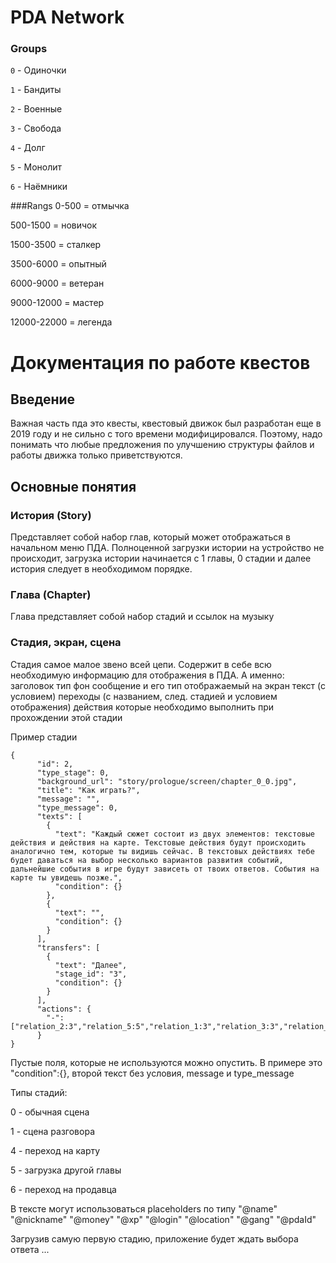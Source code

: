 # PDA Network
### Groups

`0` - Одиночки

`1` - Бандиты

`2` - Военные

`3` - Свобода

`4` - Долг

`5` - Монолит

`6` - Наёмники

###Rangs
0-500 = отмычка 

500-1500 = новичок

1500-3500 = сталкер

3500-6000 = опытный

6000-9000 = ветеран

9000-12000 = мастер

12000-22000 = легенда


# Документация по работе квестов
## Введение
Важная часть пда это квесты, квестовый движок был разработан еще в 2019 году и не сильно с того времени модифицировался.
Поэтому, надо понимать что любые предложения по улучшению структуры файлов и работы движка только приветствуются.

## Основные понятия
### История (Story)
Представляет собой набор глав, который может отображаться в начальном меню ПДА.
Полноценной загрузки истории на устройство не происходит, загрузка истории начинается с 1 главы, 0 стадии и далее история следует в необходимом порядке.

### Глава (Chapter)
Глава представляет собой набор стадий и ссылок на музыку

### Стадия, экран, сцена
Стадия самое малое звено всей цепи. Содержит в себе всю необходимую информацию для отображения в ПДА.
А именно:
    заголовок
    тип
    фон
    сообщение и его тип
    отображаемый на экран текст (с условием)
    переходы (с названием, след. стадией  и условием отображения)
    действия которые необходимо выполнить при прохождении этой стадии

Пример стадии
```
{
      "id": 2,
      "type_stage": 0,
      "background_url": "story/prologue/screen/chapter_0_0.jpg",
      "title": "Как играть?",
      "message": "",
      "type_message": 0,
      "texts": [
        {
          "text": "Каждый сюжет состоит из двух элементов: текстовые действия и действия на карте. Текстовые действия будут происходить аналогично тем, которые ты видишь сейчас. В текстовых действиях тебе будет даваться на выбор несколько вариантов развития событий, дальнейшие события в игре будут зависеть от твоих ответов. События на карте ты увидешь позже.",
          "condition": {}
        },
        {
          "text": "",
          "condition": {}
        }
      ],
      "transfers": [
        {
          "text": "Далее",
          "stage_id": "3",
          "condition": {}
        }
      ],
      "actions": {
		"-":["relation_2:3","relation_5:5","relation_1:3","relation_3:3","relation_6:2"]
      }
}
```
Пустые поля, которые не используются можно опустить. В примере это "condition":{}, второй текст без условия, message и type_message 

Типы стадий:

0 - обычная сцена

1 - сцена разговора

4 - переход на карту

5 - загрузка другой главы

6 - переход на продавца

В тексте могут использоваться placeholders по типу
"@name"
"@nickname"
"@money"
"@xp"
"@login"
"@location"
"@gang"
"@pdaId"

Загрузив самую первую стадию, приложение будет ждать выбора ответа
...
